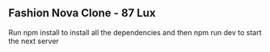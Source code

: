 ## Fashion Nova Clone - 87 Lux

Run npm install to install all the dependencies and then npm run dev to start the next server
